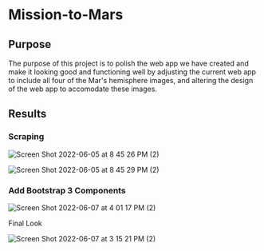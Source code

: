 # Mission-to-Mars

## Purpose

The purpose of this project is to polish the web app we have created and make it looking good and functioning well by adjusting the current web app to include all four of the Mar's hemisphere images, and altering the design of the web app to accomodate these images. 

## Results

### Scraping

![Screen Shot 2022-06-05 at 8 45 26 PM (2)](https://user-images.githubusercontent.com/102264298/172482318-29f6af67-18b5-48e6-9a0c-e677aef6fa5c.png)

![Screen Shot 2022-06-05 at 8 45 29 PM (2)](https://user-images.githubusercontent.com/102264298/172482332-26d42057-9df2-481c-bb83-93d92561f661.png)

### Add Bootstrap 3 Components

![Screen Shot 2022-06-07 at 4 01 17 PM (2)](https://user-images.githubusercontent.com/102264298/172482349-4dbc7fb7-4cf8-47a1-884c-6db7c1f7b99c.png)

Final Look

![Screen Shot 2022-06-07 at 3 15 21 PM (2)](https://user-images.githubusercontent.com/102264298/172482378-e1c149d2-8932-4839-a0be-6475fb749751.png)
